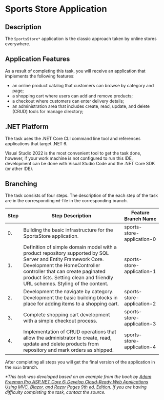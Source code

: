 # Sports Store Application

## Description

The `SportsStore*` application is the classic approach taken by online stores everywhere.

## Application Features

As a result of completing this task, you will receive an application that implements the following features:
- an online product catalog that customers can browse by category and page;
- a shopping cart where users can add and remove products;
- a checkout where customers can enter delivery details;
- an administration area that includes create, read, update, and delete (CRUD) tools for manage directory;

## .NET Platform
The task uses the .NET Core CLI command line tool and references applications that target .NET 6.

Visual Studio 2022 is the most convenient tool to get the task done, however, if your work machine is not configured to run this IDE, development can be done with Visual Studio Code and the .NET Core SDK (or ather IDE).

## Branching

The task consists of four steps. The description of the each step of the task are in the corresponding `md`-file in the corresponding branch.

| Step | Step Description | Feature Branch Name |
| ------ | ------ | ------ |
| 0. | Building the basic infrastructure for the SportsStore application. | sports-store-application-0 |
| 1. | Definition of simple domain model with a product repository supported by SQL Server and Entity Framework Core. Development the HomeController controller that can create paginated product lists. Setting clean and friendly URL schemes. Styling of the content. |sports-store-application-1 |
| 2. | Development the navigate by category. Development the basic building blocks in place for adding items to a shopping cart.|sports-store-application-2 |
| 3. | Complete shopping cart development with a simple checkout process. | sports-store-application-3 |
| 4. | Implementation of CRUD operations that allow the administrator to create, read, update and delete products from repository and mark orders as shipped. | sports-store-application-4 |

After completing all steps you will get the final version of the application in the `main` branch.

_*This task was developed based on an example from the book by [Adam Freeman Pro ASP.NET Core 6: Develop Cloud-Ready Web Applications Using MVC, Blazor, and Razor Pages 9th ed. Edition](https://www.amazon.com/Pro-ASP-NET-Core-Cloud-Ready-Applications/dp/1484279565). If you are having difficulty completing the task, contact the source._
